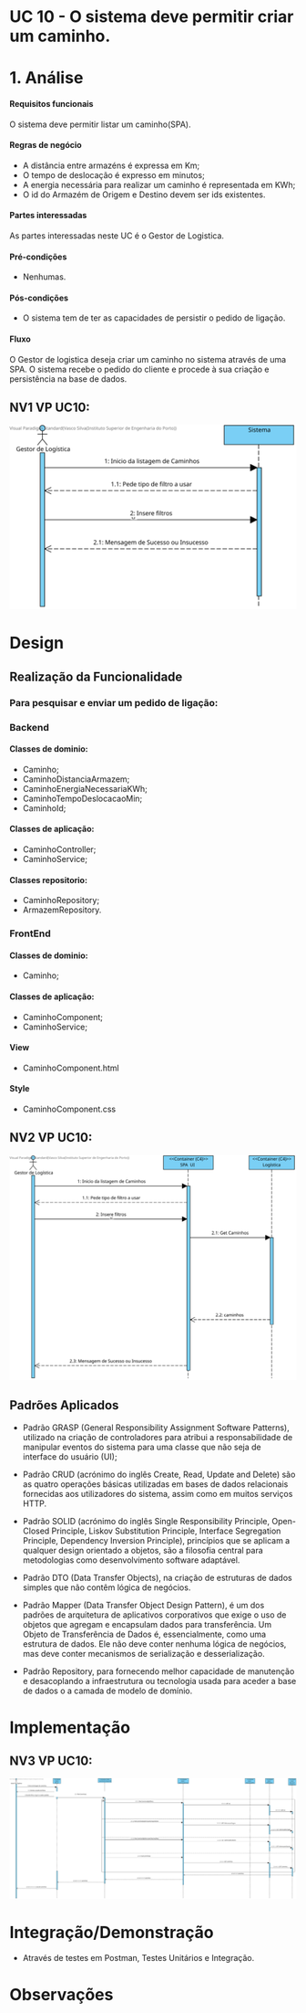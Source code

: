 # UC 10 - O sistema deve permitir criar um caminho.

# 1. Análise

#### Requisitos funcionais

O sistema deve permitir listar um caminho(SPA).

#### Regras de negócio

* A distância entre armazéns é expressa em Km;
* O tempo de deslocação é expresso em minutos;
* A energia necessária para realizar um caminho é representada em KWh;
* O id do Armazém de Origem e Destino devem ser ids existentes.

#### Partes interessadas

As partes interessadas neste UC é o Gestor de Logistica.

#### Pré-condições

* Nenhumas.

#### Pós-condições

* O sistema tem de ter as capacidades de persistir o pedido de ligação.

#### Fluxo

O Gestor de logistica deseja criar um caminho no sistema através de uma SPA. 
O sistema recebe o pedido do cliente e procede à sua criação e persistência na base de dados.

## NV1 VP UC10:
![N1_US016_VistaProcesso.svg](../../nivel1/US016-B/N1_US016_VistaProcesso.svg)

#  Design

##  Realização da Funcionalidade
### Para pesquisar e enviar um pedido de ligação:

### Backend
#### Classes de dominio: 
* Caminho; 
* CaminhoDistanciaArmazem;
* CaminhoEnergiaNecessariaKWh;
* CaminhoTempoDeslocacaoMin;
* CaminhoId;
 
#### Classes de aplicação:  
* CaminhoController;
* CaminhoService;

#### Classes repositorio: 
* CaminhoRepository;
* ArmazemRepository.

### FrontEnd
#### Classes de dominio: 
* Caminho; 
 
#### Classes de aplicação:  
* CaminhoComponent;
* CaminhoService;

#### View
* CaminhoComponent.html

#### Style

* CaminhoComponent.css

## NV2 VP UC10:
![N2_US016_VistaProcesso.svg](../../nivel2/US016-B/N2_US016_VistaProcesso.svg)

##  Padrões Aplicados

* Padrão GRASP (General Responsibility Assignment Software Patterns), utilizado na criação de controladores para atribui a responsabilidade de manipular eventos do sistema para uma classe que não seja de interface do usuário (UI);

* Padrão CRUD (acrónimo do inglês Create, Read, Update and Delete) são as quatro operações básicas utilizadas em bases de dados relacionais fornecidas aos utilizadores do sistema, assim como em muitos serviços HTTP.

* Padrão SOLID (acrónimo do inglês Single Responsibility Principle, Open-Closed Principle, Liskov Substitution Principle, Interface Segregation Principle, Dependency Inversion Principle), princípios que se aplicam a qualquer design orientado a objetos, são a filosofia central para metodologias como desenvolvimento software adaptável.

* Padrão DTO (Data Transfer Objects), na criação de estruturas de dados simples que não contêm lógica de negócios.

* Padrão Mapper (Data Transfer Object Design Pattern), é um dos padrões de arquitetura de aplicativos corporativos que exige o uso de objetos que agregam e encapsulam dados para transferência. Um Objeto de Transferência de Dados é, essencialmente, como uma estrutura de dados. Ele não deve conter nenhuma lógica de negócios, mas deve conter mecanismos de serialização e desserialização.

* Padrão Repository, para fornecendo melhor capacidade de manutenção e desacoplando a infraestrutura ou tecnologia usada para aceder a base de dados o a camada de modelo de domínio.

# Implementação

## NV3 VP UC10:
![N3_US016_VistaProcesso.svg](../../nivel3/US016-B/N3_US016_VistaProcesso.svg)

# Integração/Demonstração

* Através de testes em Postman, Testes Unitários e Integração.

# Observações
